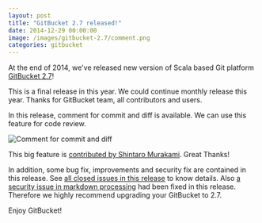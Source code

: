 ```yaml
---
layout: post
title: "GitBucket 2.7 released!"
date: 2014-12-29 00:00:00
image: /images/gitbucket-2.7/comment.png
categories: gitbucket
---
```


At the end of 2014, we've released new version of Scala based Git platform [GitBucket 2.7](https://github.com/gitbucket/gitbucket/releases/tag/2.7)!

This is a final release in this year. We could continue monthly release this year. Thanks for GitBucket team, all contributors and users.

In this release, comment for commit and diff is available. We can use this feature for code review.

![Comment for commit and diff]({{site.baseurl}}/images/gitbucket-2.7/comment.png)

This big feature is [contributed by Shintaro Murakami](https://github.com/gitbucket/gitbucket/pull/564). Great Thanks!

In addition, some bug fix, improvements and security fix are contained in this release. See [all closed issues in this release](https://github.com/gitbucket/gitbucket/issues?q=milestone%3A2.7+is%3Aclosed) to know details. Also [a security issue in markdown processing](https://github.com/gitbucket/gitbucket/issues/577) had been fixed in this release. Therefore we highly recommend upgrading your GitBucket to 2.7.

Enjoy GitBucket!
